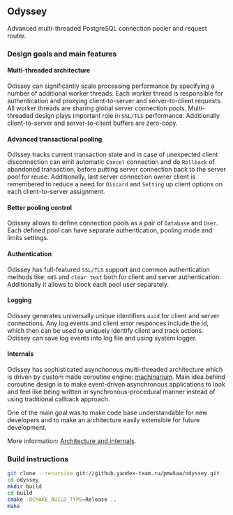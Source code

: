 
## Odyssey

Advanced multi-threaded PostgreSQL connection pooler and request router.

### Design goals and main features

#### Multi-threaded architecture

Odissey can significantly scale processing performance by
specifying a number of additional worker threads. Each worker thread is
responsible for authentication and proxying client-to-server and server-to-client
requests. All worker threads are sharing global server connection pools.
Multi-threaded design plays important role in `SSL/TLS` performance.
Additionally client-to-server and server-to-client buffers are zero-copy.

#### Advanced transactional pooling

Odissey tracks current transaction state and in case of unexpected client
disconnection can emit automatic `Cancel` connection and do `Rollback` of
abandoned transaction, before putting server connection back to
the server pool for reuse. Additionally, last server connection owner client
is remembered to reduce a need for `Discard` and `Setting` up client options
on each client-to-server assignment.

#### Better pooling control

Odissey allows to define connection pools as a pair of `Database` and `User`.
Each defined pool can have separate authentication, pooling mode and limits settings.

#### Authentication

Odissey has full-featured `SSL/TLS` support and common authentication methods
like: `md5` and `clear text` both for client and server authentication.
Additionally it allows to block each pool user separately.

#### Logging

Odissey generates universally unique identifiers `uuid` for client and server connections.
Any log events and client error responces include the id, which then can be used to
uniquely identify client and track actions. Odissey can save log events into log file and
using system logger.

#### Internals

Odissey has sophisticated asynchonous multi-threaded architecture which
is driven by custom made coroutine engine: [machinarium](https://github.yandex-team.ru/pmwkaa/machinarium).
Main idea behind coroutine design is to make event-driven asynchronous applications to look and feel
like being written in synchronous-procedural manner instead of using traditional
callback approach.

One of the main goal was to make code base understandable for new developers and
to make an architecture easily extensible for future development.

More information: [Architecture and internals](INTERNALS.md).

### Build instructions

```sh
git clone --recursive git://github.yandex-team.ru/pmwkaa/odyssey.git
cd odyssey
mkdir build
cd build
cmake -DCMAKE_BUILD_TYPE=Release ..
make
```
